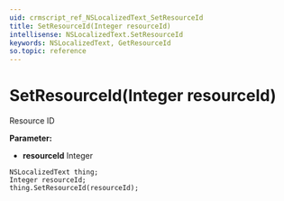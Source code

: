 ```yaml
---
uid: crmscript_ref_NSLocalizedText_SetResourceId
title: SetResourceId(Integer resourceId)
intellisense: NSLocalizedText.SetResourceId
keywords: NSLocalizedText, GetResourceId
so.topic: reference
---
```


# SetResourceId(Integer resourceId)

Resource ID

**Parameter:** 
 - **resourceId** Integer

```crmscript
NSLocalizedText thing;
Integer resourceId;
thing.SetResourceId(resourceId);
```

